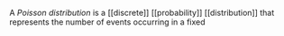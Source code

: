 A *Poisson distribution* is a [[discrete]] [[probability]] [[distribution]] that represents the number of events occurring in a fixed 